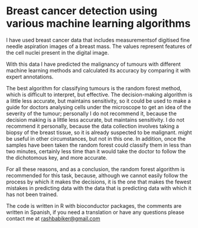 # Breast cancer detection using various machine learning algorithms

I have used breast cancer data that includes measurementsof digitised fine needle aspiration images of a breast mass. The values represent features of the cell nuclei present in the digital image.

With this data I have predicted the malignancy of tumours with different machine learning methods and calculated its accuracy by comparing it with expert annotations.

The best algorithm for classifying tumours is the random forest method, which is difficult to interpret, but effective. The decision-making algorithm is a little less accurate, but maintains sensitivity, so it could be used to make a guide for doctors analysing cells under the microscope to get an idea of the severity of the tumour; personally I do not recommend it, because the decision making is a little less accurate, but maintains sensitivity. I do not recommend it personally, because the data collection involves taking a biopsy of the breast tissue, so it is already suspected to be malignant. might be useful in other circumstances, but not in this one. In addition, once the samples have been taken the random forest could classify them in less than two minutes, certainly less time than it would take the doctor to follow the the dichotomous key, and more accurate.

For all these reasons, and as a conclusion, the random forest algorithm is recommended for this task, because, although we cannot easily follow the process by which it makes the decisions, it is the one that makes the fewest mistakes in predicting data with the data that is predicting data with which it has not been trained.

The code is written in R with bioconductor packages, the comments are written in Spanish, if you need a translation or have any questions please contact me at rashbabiker@gmail.com
